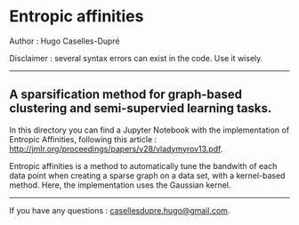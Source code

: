 # Entropic affinities

Author : Hugo Caselles-Dupré

Disclaimer : several syntax errors can exist in the code. Use it wisely.

---------------------------------------
A sparsification method for graph-based clustering and semi-supervied learning tasks.
---------------------------------------

In this directory you can find a Jupyter Notebook with the implementation of Entropic Affinities, following this article : http://jmlr.org/proceedings/papers/v28/vladymyrov13.pdf.

Entropic affinities is a method to automatically tune the bandwith of each data point when creating a sparse graph on a data set, with a kernel-based method. Here, the implementation uses the Gaussian kernel.

------------------------------------------

If you have any questions : casellesdupre.hugo@gmail.com.
